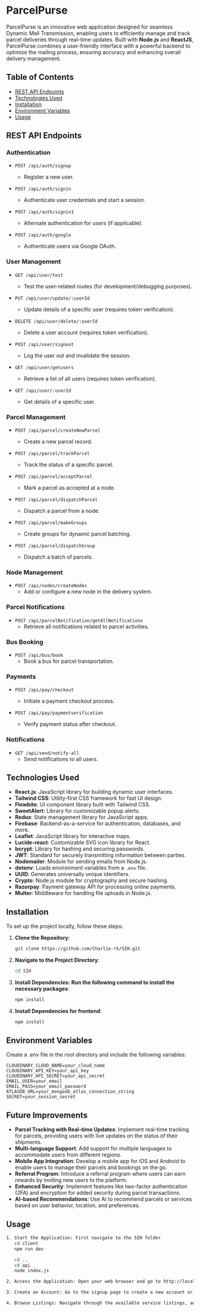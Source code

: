 # ParcelPurse

ParcelPurse is an innovative web application designed for seamless Dynamic Mail Transmission, enabling users to efficiently manage and track parcel deliveries through real-time updates. Built with **Node.js** and **ReactJS**, ParcelPurse combines a user-friendly interface with a powerful backend to optimize the mailing process, ensuring accuracy and enhancing overall delivery management.

<!-- ## Live Demo

Explore the live version of ParcelPurse: [ParcelPurse Live]() -->

## Table of Contents

<!-- - [Features](#features) -->
- [REST API Endpoints](#rest-api-endpoints)
- [Technologies Used](#technologies-used)
- [Installation](#installation)
- [Environment Variables](#environment-variables)
- [Usage](#usage)

## REST API Endpoints

### Authentication
- `POST /api/auth/signup`
  - Register a new user.
  
- `POST /api/auth/signin`
  - Authenticate user credentials and start a session.
  
- `POST /api/auth/signin1`
  - Alternate authentication for users (if applicable).
  
- `POST /api/auth/google`
  - Authenticate users via Google OAuth.

### User Management
- `GET /api/user/test`
  - Test the user-related routes (for development/debugging purposes).
  
- `PUT /api/user/update/:userId`
  - Update details of a specific user (requires token verification).
  
- `DELETE /api/user/delete/:userId`
  - Delete a user account (requires token verification).
  
- `POST /api/user/signout`
  - Log the user out and invalidate the session.
  
- `GET /api/user/getusers`
  - Retrieve a list of all users (requires token verification).
  
- `GET /api/user/:userId`
  - Get details of a specific user.

### Parcel Management
- `POST /api/parcel/createNewParcel`
  - Create a new parcel record.
  
- `POST /api/parcel/trackParcel`
  - Track the status of a specific parcel.
  
- `POST /api/parcel/acceptParcel`
  - Mark a parcel as accepted at a node.
  
- `POST /api/parcel/dispatchParcel`
  - Dispatch a parcel from a node.
  
- `POST /api/parcel/makeGroups`
  - Create groups for dynamic parcel batching.
  
- `POST /api/parcel/dispatchGroup`
  - Dispatch a batch of parcels.

### Node Management
- `POST /api/nodes/createNodes`
  - Add or configure a new node in the delivery system.

### Parcel Notifications
- `POST /api/parcelNotification/getAllNotifications`
  - Retrieve all notifications related to parcel activities.

### Bus Booking
- `POST /api/bus/book`
  - Book a bus for parcel transportation.

### Payments
- `POST /api/pay/checkout`
  - Initiate a payment checkout process.
  
- `POST /api/pay/paymentverification`
  - Verify payment status after checkout.

### Notifications
- `GET /api/send/notify-all`
  - Send notifications to all users.

## Technologies Used

- **React.js**: JavaScript library for building dynamic user interfaces.
- **Tailwind CSS**: Utility-first CSS framework for fast UI design.
- **Flowbite**: UI component library built with Tailwind CSS.
- **SweetAlert**: Library for customizable popup alerts.
- **Redux**: State management library for JavaScript apps.
- **Firebase**: Backend-as-a-service for authentication, databases, and more.
- **Leaflet**: JavaScript library for interactive maps.
- **Lucide-react**: Customizable SVG icon library for React.
- **bcrypt**: Library for hashing and securing passwords.
- **JWT**: Standard for securely transmitting information between parties.
- **Nodemailer**: Module for sending emails from Node.js.
- **dotenv**: Loads environment variables from a `.env` file.
- **UUID**: Generates universally unique identifiers.
- **Crypto**: Node.js module for cryptography and secure hashing.
- **Razorpay**: Payment gateway API for processing online payments.
- **Multer**: Middleware for handling file uploads in Node.js.

## Installation

To set up the project locally, follow these steps:

1. **Clone the Repository**:
   ```bash
   git clone https://github.com/Charlie-rk/SIH.git

2. **Navigate to the Project Directory**:

   ```bash
   cd SIH

3. **Install Dependencies: Run the following command to install the necessary packages**:

   ```bash
   npm install

4. **Install Dependencies for frontend**:

   ```bash
   npm install

## Environment Variables

Create a .env file in the root directory and include the following variables:

    CLOUDINARY_CLOUD_NAME=your_cloud_name
    CLOUDINARY_API_KEY=your_api_key
    CLOUDINARY_API_SECRET=your_api_secret
    EMAIL_USER=your_email
    EMAIL_PASS=your_email_password
    ATLASDB_URL=your_mongodb_atlas_connection_string
    SECRET=your_session_secret

## Future Improvements

- **Parcel Tracking with Real-time Updates**: Implement real-time tracking for parcels, providing users with live updates on the status of their shipments.
- **Multi-language Support**: Add support for multiple languages to accommodate users from different regions.
- **Mobile App Integration**: Develop a mobile app for iOS and Android to enable users to manage their parcels and bookings on the go.
- **Referral Program**: Introduce a referral program where users can earn rewards by inviting new users to the platform.
- **Enhanced Security**: Implement features like two-factor authentication (2FA) and encryption for added security during parcel transactions.
- **AI-based Recommendations**: Use AI to recommend parcels or services based on user behavior, location, and preferences.

## Usage
```bash
1. Start the Application: First navigate to the SIH folder
   cd client 
   npm run dev

   cd .. 
   cd api
   node index.js

2. Access the Application: Open your web browser and go to http://localhost:5173 (or the specified port) to access the application.

3. Create an Account: Go to the signup page to create a new account or log in if you already have one.

4. Browse Listings: Navigate through the available service listings, add items to your cart, and proceed to checkout.

